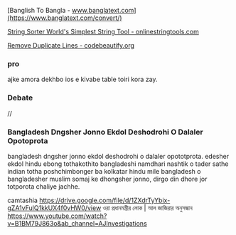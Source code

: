 [Banglish To Bangla - www.banglatext.com](https://www.banglatext.com/convert/)

[String Sorter World's Simplest String Tool - onlinestringtools.com](https://onlinestringtools.com/sort-strings)

[Remove Duplicate Lines - codebeautify.org](https://codebeautify.org/remove-duplicate-lines)

### pro

ajke amora dekhbo ios e kivabe table toiri kora zay.

### Debate

//

### Bangladesh Dngsher Jonno Ekdol Deshodrohi O Dalaler Opotoprota

bangladesh dngsher jonno ekdol deshodrohi o dalaler opototprota. edesher ekdol hindu ebong tothakothito bangladeshi namdhari nashtik o tader sathe indian totha poshchimbonger ba kolkatar hindu mile bangladesh o bangladesher muslim somaj ke dhongsher jonno, dirgo din dhore jor totporota chaliye jachhe.

camtashia
https://drive.google.com/file/d/1ZXdrTyYbix-gZA1vFulQ1kkUX4f0vHW0/view
ওরা প্রধানমন্ত্রীর লোক | আল জাজিরার অনুসন্ধান
https://www.youtube.com/watch?v=B1BM79J863o&ab_channel=AJInvestigations
